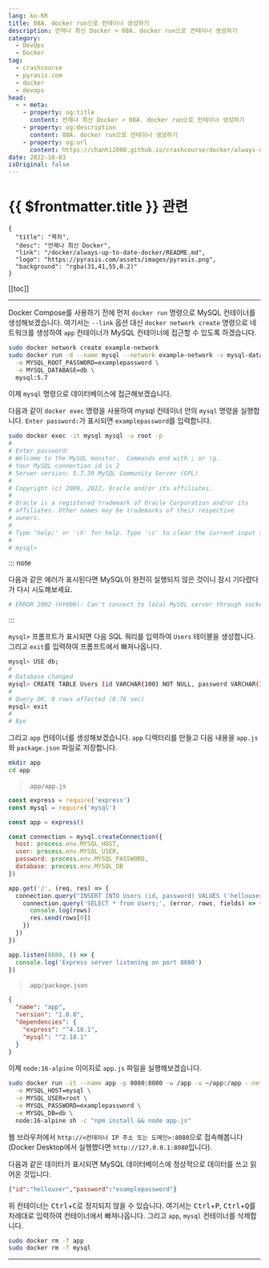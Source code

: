 ```yaml
---
lang: ko-KR
title: 08A. docker run으로 컨테이너 생성하기
description: 언제나 최신 Docker > 08A. docker run으로 컨테이너 생성하기
category: 
  - DevOps
  - Docker
tag: 
  - crashcourse
  - pyrasis.com
  - docker
  - devops
head:
  - - meta:
    - property: og:title
      content: 언제나 최신 Docker > 08A. docker run으로 컨테이너 생성하기
    - property: og:description
      content: 08A. docker run으로 컨테이너 생성하기
    - property: og:url
      content: https://chanhi2000.github.io/crashcourse/docker/always-up-to-date-docker/08A.html
date: 2022-10-03
isOriginal: false
---
```


# {{ $frontmatter.title }} 관련

```component VPCard
{
  "title": "목차",
  "desc": "언제나 최신 Docker",
  "link": "/docker/always-up-to-date-docker/README.md",
  "logo": "https://pyrasis.com/assets/images/pyrasis.png",
  "background": "rgba(31,41,55,0.2)"
}
```

[[toc]]

---

<SiteInfo
  name="08. Docker Compose 사용하기"
  desc="언제나 최신 Docker"
  url="https://pyrasis.com/jHLsAlwaysUpToDateDocker/Unit08"
  logo="https://pyrasis.com/assets/images/pyrasis.png"
  preview="https://pyrasis.com/assets/images/jHLsAlwaysUpToDateDocker/Unit08/1.png"/>

Docker Compose를 사용하기 전에 먼저 `docker run` 명령으로 MySQL 컨테이너를 생성해보겠습니다. 여기서는 `--link` 옵션 대신 `docker network create` 명령으로 네트워크를 생성하여 `app` 컨테이너가 MySQL 컨테이너에 접근할 수 있도록 하겠습니다.

```sh
sudo docker network create example-network
sudo docker run -d --name mysql --network example-network -v mysql-data:/var/lib/mysql \
  -e MYSQL_ROOT_PASSWORD=examplepassword \
  -e MYSQL_DATABASE=db \
  mysql:5.7
```

이제 `mysql` 명령으로 데이터베이스에 접근해보겠습니다.

다음과 같이 `docker exec` 명령을 사용하여 mysql 컨테이너 안의 `mysql` 명령을 실행합니다. `Enter password:`가 표시되면 `examplepassword`를 입력합니다.

```sh
sudo docker exec -it mysql mysql -u root -p
# 
# Enter password:
# Welcome to the MySQL monitor.  Commands end with ; or \g.
# Your MySQL connection id is 2
# Server version: 5.7.39 MySQL Community Server (GPL)
# 
# Copyright (c) 2000, 2022, Oracle and/or its affiliates.
# 
# Oracle is a registered trademark of Oracle Corporation and/or its
# affiliates. Other names may be trademarks of their respective
# owners.
# 
# Type 'help;' or '\h' for help. Type '\c' to clear the current input statement.
# 
# mysql>
```

::: note

다음과 같은 에러가 표시된다면 MySQL이 완전히 실행되지 않은 것이니 잠시 기다렸다가 다시 시도해보세요.

```sh
# ERROR 2002 (HY000): Can't connect to local MySQL server through socket '/var/run/mysqld/mysqld.sock' (2)
```

:::

`mysql>` 프롬프트가 표시되면 다음 SQL 쿼리를 입력하여 `Users` 테이블을 생성합니다. 그리고 `exit`를 입력하여 프롬프트에서 빠져나옵니다.

```sh
mysql> USE db;
# 
# Database changed
mysql> CREATE TABLE Users (id VARCHAR(100) NOT NULL, password VARCHAR(100) NOT NULL, PRIMARY KEY (id));
# 
# Query OK, 0 rows affected (0.76 sec)
mysql> exit
# 
# Bye
```

그리고 `app` 컨테이너를 생성해보겠습니다. <FontIcon icon="fas fa-folder-open"/>`app` 디렉터리를 만들고 다음 내용을 <FontIcon icon="fa-brands fa-js"/>`app.js`와 <FontIcon icon="iconfont icon-json"/>`package.json` 파일로 저장합니다.

```sh
mkdir app
cd app
```

> .<FontIcon icon="fas fa-folder-open"/>`app/`<FontIcon icon="fa-brands fa-js"/>`app.js`

```js
const express = require('express')
const mysql = require('mysql')

const app = express()

const connection = mysql.createConnection({
  host: process.env.MYSQL_HOST,
  user: process.env.MYSQL_USER,
  password: process.env.MYSQL_PASSWORD,
  database: process.env.MYSQL_DB
})

app.get('/', (req, res) => {
  connection.query("INSERT INTO Users (id, password) VALUES ('hellouser', 'examplepassword');", (error, rows, fields) => {
    connection.query('SELECT * from Users;', (error, rows, fields) => {
      console.log(rows)
      res.send(rows[0])
    })
  })
})

app.listen(8080, () => {
  console.log('Express server listening on port 8080')
})
```

> .<FontIcon icon="fas fa-folder-open"/>`app/`<FontIcon icon="iconfont icon-json"/>`package.json`

```json
{
  "name": "app",
  "version": "1.0.0",
  "dependencies": {
    "express": "^4.18.1",
    "mysql": "^2.18.1"
  }
}
```

이제 `node:16-alpine` 이미지로 <FontIcon icon="fa-brands fa-js"/>`app.js` 파일을 실행해보겠습니다.

```sh
sudo docker run -it --name app -p 8080:8080 -w /app -v ~/app:/app --network example-network \
  -e MYSQL_HOST=mysql \
  -e MYSQL_USER=root \
  -e MYSQL_PASSWORD=examplepassword \
  -e MYSQL_DB=db \
  node:16-alpine sh -c "npm install && node app.js"
```

웹 브라우저에서 `http://<컨테이너 IP 주소 또는 도메인>:8080`으로 접속해봅니다(Docker Desktop에서 실행했다면 `http://127.0.0.1:8080`입니다).

다음과 같은 데이터가 표시되면 MySQL 데이터베이스에 정상적으로 데이터를 쓰고 읽어온 것입니다.

```json
{"id":"hellouser","password":"examplepassword"}
```

위 컨테이너는 <kbd>Ctrl</kbd>+<kbd>C</kbd>로 정지되지 않을 수 있습니다. 여기서는 <kbd>Ctrl</kbd>+<kbd>P</kbd>, <kbd>Ctrl</kbd>+<kbd>Q</kbd>를 차례대로 입력하여 컨테이너에서 빠져나옵니다. 그리고 `app`, `mysql` 컨테이너를 삭제합니다.

```sh
sudo docker rm -f app
sudo docker rm -f mysql
```

---

<TagLinks />